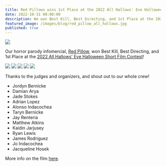 ```yaml
---
title: Red Pillows wins 1st Place at the 2022 All Hallows' Eve Halloween Short Film Festival!
date: 2022-10-31 00:00:00
description: We won Best Kill, Best Directing, and 1st Place at the 2022 All Hallows' Eve Halloween Short Film Festival.
featured_image: /images/blog/red_pillow_all_hallows.jpg
published: true
---
```

![](/images/blog/red_pillow_all_hallows.jpg)

Our horror parody infomercial, [Red Pillow](/project/red-pillow), won Best Kill, Best Directing, and 1st Place at the [2022 All Hallows' Eve Halloween Short Film Contest](https://www.youtube.com/watch?v=AwuGuXriOOs)!

<div class="gallery" data-columns="2">
	<img src="/images/red_pillow/behind_3.png">
	<img src="/images/red_pillow/behind_1.jpg">
	<img src="/images/red_pillow/poster.png">
	<img src="/images/red_pillow/behind_4.jpg">
	<img src="/images/red_pillow/behind_2.jpg">
</div>

Thanks to the judges and organizers, and shout out to our whole crew!

* Jordyn Bernicke
* Damian Arya
* Jade Stokes
* Adrian Lopez
* Alonso Indacochea
* Taryn Bernicke
* Jay Renteria
* Matthew Atkins
* Kaidin Jarjusey
* Ryan Lewis
* James Rodriguez
* Jo Indacochea
* Jacqueline Hosek

More info on the film [here](/project/red-pillow).